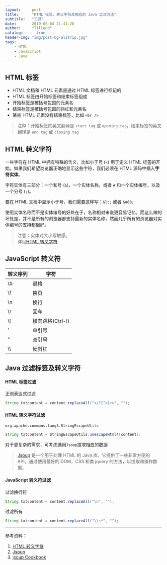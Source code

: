 ```yaml
---
layout:     post
title:      "HTML 标签、转义字符及相应的 Java 过滤方法"
subtitle:   "工具"
date:       2019-06-04 21:41:28
author:     "Tillend"
catalog:      true
header-img: "img/post-bg-alitrip.jpg"
tags:
    - HTML
    - JavaScript
    - Java
---
```


## HTML 标签

- HTML 文档和 HTML 元素是通过 HTML 标签进行标记的
- HTML 标签由开始标签和结束标签组成
- 开始标签是被括号包围的元素名
- 结束标签是被括号包围的斜杠和元素名
- 某些 HTML 元素没有结束标签，比如 `<br />`

> 注释：开始标签的英文翻译是 `start tag` 或 `opening tag`，结束标签的英文翻译是 `end tag` 或 `closing tag`

## HTML 转义字符

一些字符在 HTML 中拥有特殊的含义，比如小于号 (`<`) 用于定义 HTML 标签的开始。如果我们希望浏览器正确地显示这些字符，我们必须在 HTML 源码中插入<b>字符实体</b>。

字符实体有三部分：一个和号 (`&`)，一个实体名称，或者 `#` 和一个实体编号，以及一个分号 (`;`)。

要在 HTML 文档中显示小于号，我们需要这样写：`&lt;` 或者 `&#60;`

使用实体名称而不是实体编号的好处在于，名称相对来说更容易记忆。而这么做的坏处是，并不是所有的浏览器都支持最新的实体名称，然而几乎所有的浏览器对实体编号的支持都很好。

> 注意：实体对大小写敏感。    
> 详见[HTML 转义字符](http://www.w3chtml.com/html/character.html)


## JavaScript 转义符

|转义序列|字符|
|---|---|
|\b|退格|
|\f|换页|
|\n|换行|
|\r|回车|
|\t|横向跳格(Ctrl-I)
|\'|单引号|
|\"|双引号|
|\\\ |反斜杠|



## Java 过滤标签及转义字符
#### HTML 标签过滤

正则表达式过滤
```java
String txtcontent = content.replaceAll("</?[^>]+>", "");
```

#### HTML 转义字符过滤
`org.apache.commons.lang3.StringEscapeUtils`
```java
String txtcontent = StringEscapeUtils.unescapeHtml4(content);
```


对于更复杂的需求，可考虑选用`Jsoup`提取相应的数据

> [Jsoup](https://jsoup.org) 是一个用于处理 HTML 的 Java 库。它提供了一些非常方便的 API，通过使用最好的 DOM，CSS 和类 jquery 的方法，以提取和操作数据。

#### JavaScript 转义符过滤
过滤换行符
```java
String txtcontent = content.replaceAll("\n", "");
```

过滤所有
```java
String txtcontent = content.replaceAll("\\s*", "");
```

---
参考资料：
1. [HTML 转义字符](http://www.w3chtml.com/html/character.html)
2. [Jsoup](https://jsoup.org)
3. [jsoup Cookbook](https://www.open-open.com/jsoup/)
